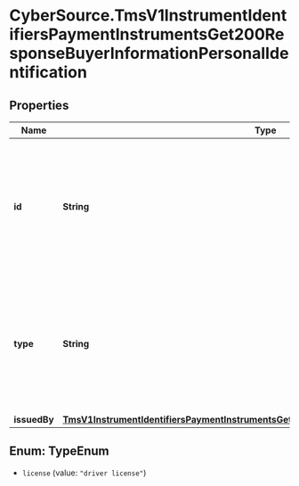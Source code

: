 # CyberSource.TmsV1InstrumentIdentifiersPaymentInstrumentsGet200ResponseBuyerInformationPersonalIdentification

## Properties
Name | Type | Description | Notes
------------ | ------------- | ------------- | -------------
**id** | **String** | Customer&#39;s identification number.  **Important**: Contact your TeleCheck representative to learn whether this field is required or optional.  | [optional] 
**type** | **String** | Type of personal identification.  **Important**: Contact your TeleCheck representative to learn whether this field is required or optional.  | [optional] 
**issuedBy** | [**TmsV1InstrumentIdentifiersPaymentInstrumentsGet200ResponseBuyerInformationIssuedBy**](TmsV1InstrumentIdentifiersPaymentInstrumentsGet200ResponseBuyerInformationIssuedBy.md) |  | [optional] 


<a name="TypeEnum"></a>
## Enum: TypeEnum


* `license` (value: `"driver license"`)




